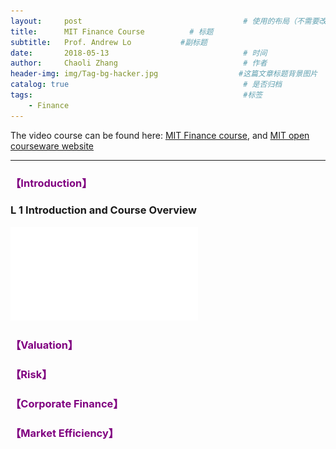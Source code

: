 ```yaml
---
layout:     post                                    # 使用的布局（不需要改）
title:      MIT Finance Course          # 标题
subtitle:   Prof. Andrew Lo           #副标题
date:       2018-05-13                              # 时间
author:     Chaoli Zhang                            # 作者
header-img: img/Tag-bg-hacker.jpg                  #这篇文章标题背景图片
catalog: true                                       # 是否归档
tags:                                               #标签
    - Finance
---
```


The video course can be found here: [MIT Finance course](https://www.youtube.com/playlist?list=PLmSGbCS0swswHGaytV6QQkyA9tGR7i0tV), and [MIT open courseware website](https://ocw.mit.edu/courses/sloan-school-of-management/15-401-finance-theory-i-fall-2008/)

---

### <span style="color:purple"> 【Introduction】</span>


### L 1  Introduction and Course Overview

<!-- ![](/img/MIT_Finance/BL1.png?raw=true) -->
![](/img/MIT_Finance/PDF/MIT15_401F08_lec01.pdf?raw=true)


### <span style="color:purple"> 【Valuation】</span>
### <span style="color:purple"> 【Risk】</span>
### <span style="color:purple"> 【Corporate Finance】</span>
### <span style="color:purple"> 【Market Efficiency】</span>
